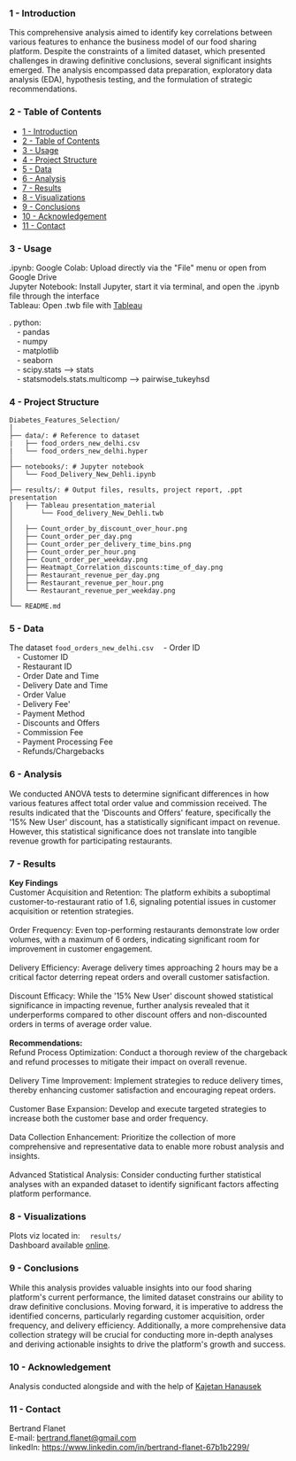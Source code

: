### **1 - Introduction**

This comprehensive analysis aimed to identify key correlations between various features to enhance the business model of our food sharing platform. Despite the constraints of a limited dataset, which presented challenges in drawing definitive conclusions, several significant insights emerged. The analysis encompassed data preparation, exploratory data analysis (EDA), hypothesis testing, and the formulation of strategic recommendations.

### **2 - Table of Contents**

- [1 - Introduction](#1---introduction)
- [2 - Table of Contents](#2---table-of-contents)
- [3 - Usage](#3---usage)
- [4 - Project Structure](#4---project-structure)
- [5 - Data](#5---data)
- [6 - Analysis](#6---analysis)
- [7 - Results](#7---results)
- [8 - Visualizations](#8---visualizations)
- [9 - Conclusions](#9---conclusions)
- [10 - Acknowledgement](#10---acknowledgement)
- [11 - Contact](#11---contact)


### **3 - Usage**

 .ipynb:
Google Colab: Upload directly via the "File" menu or open from Google Drive<br>
Jupyter Notebook: Install Jupyter, start it via terminal, and open the .ipynb file through the interface<br>
Tableau: Open .twb file with [Tableau](https://www.tableau.com/community/public)

. python:<br>
	&emsp;- pandas<br>
	&emsp;- numpy<br>
	&emsp;- matplotlib<br>
	&emsp;- seaborn<br>
 	&emsp;- scipy.stats --> stats<br>
	&emsp;- statsmodels.stats.multicomp --> pairwise_tukeyhsd<br>


### **4 - Project Structure**
```
Diabetes_Features_Selection/
│
├── data/: # Reference to dataset
|   ├── food_orders_new_delhi.csv
|   └── food_orders_new_delhi.hyper
│
├── notebooks/: # Jupyter notebook
│   └── Food_Delivery_New_Dehli.ipynb
│
├── results/: # Output files, results, project report, .ppt presentation
│   ├── Tableau presentation_material
│       └── Food_delivery_New_Dehli.twb
│
│   ├── Count_order_by_discount_over_hour.png
│   ├── Count_order_per_day.png
│   ├── Count_order_per_delivery_time_bins.png
│   ├── Count_order_per_hour.png
│   ├── Count_order_per_weekday.png
│   ├── Heatmapt_Correlation_discounts:time_of_day.png
│   ├── Restaurant_revenue_per_day.png
│   ├── Restaurant_revenue_per_hour.png
│   └── Restaurant_revenue_per_weekday.png
│
└── README.md
```
### **5 - Data**
The dataset `food_orders_new_delhi.csv`
	&emsp;- Order ID<br>
	&emsp;- Customer ID<br>
	&emsp;- Restaurant ID<br>
	&emsp;- Order Date and Time<br>
	&emsp;- Delivery Date and Time<br>
	&emsp;- Order Value<br>
  &emsp;- Delivery Fee'<br>
  &emsp;- Payment Method<br>
  &emsp;- Discounts and Offers<br>
  &emsp;- Commission Fee<br>
  &emsp;- Payment Processing Fee<br>
  &emsp;- Refunds/Chargebacks<br>


### **6 - Analysis**

We conducted ANOVA tests to determine significant differences in how various features affect total order value and commission received. The results indicated that the 'Discounts and Offers' feature, specifically the '15% New User' discount, has a statistically significant impact on revenue. However, this statistical significance does not translate into tangible revenue growth for participating restaurants.

### **7 - Results**

**Key Findings**<br>
Customer Acquisition and Retention: The platform exhibits a suboptimal customer-to-restaurant ratio of 1.6, signaling potential issues in customer acquisition or retention strategies.<br>
<br>
Order Frequency: Even top-performing restaurants demonstrate low order volumes, with a maximum of 6 orders, indicating significant room for improvement in customer engagement.<br>
<br>
Delivery Efficiency: Average delivery times approaching 2 hours may be a critical factor deterring repeat orders and overall customer satisfaction.<br>
<br>
Discount Efficacy: While the '15% New User' discount showed statistical significance in impacting revenue, further analysis revealed that it underperforms compared to other discount offers and non-discounted orders in terms of average order value.<br>
<br>
**Recommendations:**<br>
Refund Process Optimization: Conduct a thorough review of the chargeback and refund processes to mitigate their impact on overall revenue.<br>
<br>
Delivery Time Improvement: Implement strategies to reduce delivery times, thereby enhancing customer satisfaction and encouraging repeat orders.<br>
<br>
Customer Base Expansion: Develop and execute targeted strategies to increase both the customer base and order frequency.<br>
<br>
Data Collection Enhancement: Prioritize the collection of more comprehensive and representative data to enable more robust analysis and insights.<br>
<br>
Advanced Statistical Analysis: Consider conducting further statistical analyses with an expanded dataset to identify significant factors affecting platform performance.<br>

### **8 - Visualizations**

Plots viz located in:
&emsp;`results/`<br>
Dashboard available [online](https://public.tableau.com/app/profile/bertrand.flanet/viz/Food_delivery_New_Dehli/Dashboard1?publish=yes).


### **9 - Conclusions**

While this analysis provides valuable insights into our food sharing platform's current performance, the limited dataset constrains our ability to draw definitive conclusions. Moving forward, it is imperative to address the identified concerns, particularly regarding customer acquisition, order frequency, and delivery efficiency. Additionally, a more comprehensive data collection strategy will be crucial for conducting more in-depth analyses and deriving actionable insights to drive the platform's growth and success.

### **10 - Acknowledgement**

Analysis conducted alongside and with the help of [Kajetan Hanausek](https://www.linkedin.com/in/kajetanhanausek/)

### **11 - Contact**

Bertrand Flanet<br>
E-mail: bertrand.flanet@gmail.com<br>
linkedIn: https://www.linkedin.com/in/bertrand-flanet-67b1b2299/
